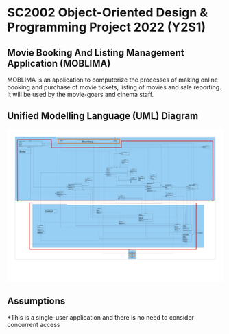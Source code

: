 # SC2002 Object-Oriented Design & Programming Project 2022 (Y2S1)
## Movie Booking And Listing Management Application (MOBLIMA)
MOBLIMA is an application to computerize the processes of making online booking and purchase of movie tickets, listing of movies and sale reporting. It will be used by the movie-goers and cinema staff.

## Unified Modelling Language (UML) Diagram
![UML_Class_Diagram.pdf](res/UML_CLASS_DIAGRAM.png)

## Assumptions
*This is a single-user application and there is no need to consider concurrent access

